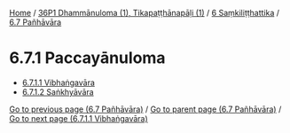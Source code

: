
[Home](/) / [36P1 Dhammānuloma (1), Tikapaṭṭhānapāḷi (1)](../../../36P1.md) / [6 Saṃkiliṭṭhattika](../../6.md) / [6.7 Pañhāvāra](../6.7.md)

# 6.7.1 Paccayānuloma

* [6.7.1.1 Vibhaṅgavāra](6.7.1/6.7.1.1.md)
* [6.7.1.2 Saṅkhyāvāra](6.7.1/6.7.1.2.md)

[Go to previous page (6.7 Pañhāvāra)](../6.7.md) / [Go to parent page (6.7 Pañhāvāra)](../6.7.md) / [Go to next page (6.7.1.1 Vibhaṅgavāra)](6.7.1/6.7.1.1.md)


